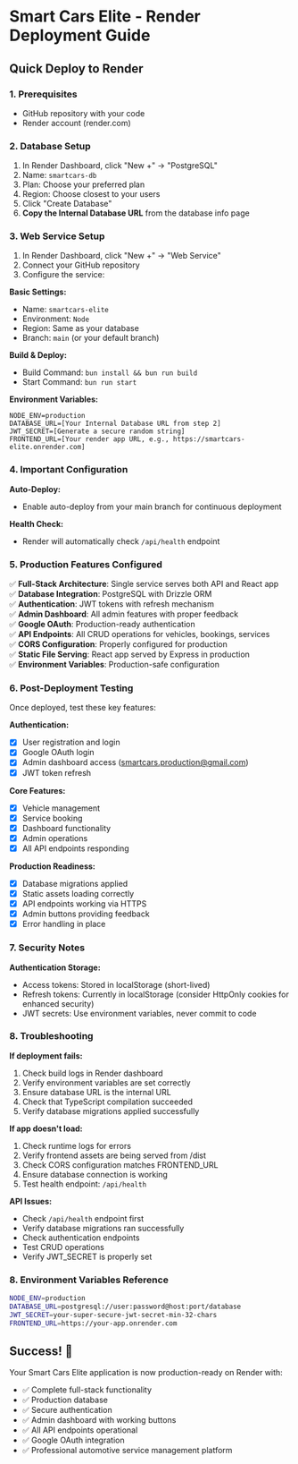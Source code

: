 # Smart Cars Elite - Render Deployment Guide

## Quick Deploy to Render

### 1. Prerequisites
- GitHub repository with your code
- Render account (render.com)

### 2. Database Setup
1. In Render Dashboard, click "New +" → "PostgreSQL"
2. Name: `smartcars-db`
3. Plan: Choose your preferred plan
4. Region: Choose closest to your users
5. Click "Create Database"
6. **Copy the Internal Database URL** from the database info page

### 3. Web Service Setup
1. In Render Dashboard, click "New +" → "Web Service"
2. Connect your GitHub repository
3. Configure the service:

**Basic Settings:**
- Name: `smartcars-elite`
- Environment: `Node`
- Region: Same as your database
- Branch: `main` (or your default branch)

**Build & Deploy:**
- Build Command: `bun install && bun run build`
- Start Command: `bun run start`

**Environment Variables:**
```
NODE_ENV=production
DATABASE_URL=[Your Internal Database URL from step 2]
JWT_SECRET=[Generate a secure random string]
FRONTEND_URL=[Your render app URL, e.g., https://smartcars-elite.onrender.com]
```

### 4. Important Configuration

**Auto-Deploy:** 
- Enable auto-deploy from your main branch for continuous deployment

**Health Check:**
- Render will automatically check `/api/health` endpoint

### 5. Production Features Configured

✅ **Full-Stack Architecture**: Single service serves both API and React app  
✅ **Database Integration**: PostgreSQL with Drizzle ORM  
✅ **Authentication**: JWT tokens with refresh mechanism  
✅ **Admin Dashboard**: All admin features with proper feedback  
✅ **Google OAuth**: Production-ready authentication  
✅ **API Endpoints**: All CRUD operations for vehicles, bookings, services  
✅ **CORS Configuration**: Properly configured for production  
✅ **Static File Serving**: React app served by Express in production  
✅ **Environment Variables**: Production-safe configuration  

### 6. Post-Deployment Testing

Once deployed, test these key features:

**Authentication:**
- [x] User registration and login
- [x] Google OAuth login  
- [x] Admin dashboard access (smartcars.production@gmail.com)
- [x] JWT token refresh

**Core Features:**
- [x] Vehicle management
- [x] Service booking
- [x] Dashboard functionality
- [x] Admin operations
- [x] All API endpoints responding

**Production Readiness:**
- [x] Database migrations applied
- [x] Static assets loading correctly
- [x] API endpoints working via HTTPS
- [x] Admin buttons providing feedback
- [x] Error handling in place

### 7. Security Notes

**Authentication Storage:**
- Access tokens: Stored in localStorage (short-lived)
- Refresh tokens: Currently in localStorage (consider HttpOnly cookies for enhanced security)
- JWT secrets: Use environment variables, never commit to code

### 8. Troubleshooting

**If deployment fails:**
1. Check build logs in Render dashboard
2. Verify environment variables are set correctly
3. Ensure database URL is the internal URL
4. Check that TypeScript compilation succeeded
5. Verify database migrations applied successfully

**If app doesn't load:**
1. Check runtime logs for errors
2. Verify frontend assets are being served from /dist
3. Check CORS configuration matches FRONTEND_URL
4. Ensure database connection is working
5. Test health endpoint: `/api/health`

**API Issues:**
- Check `/api/health` endpoint first
- Verify database migrations ran successfully  
- Check authentication endpoints
- Test CRUD operations
- Verify JWT_SECRET is properly set

### 8. Environment Variables Reference

```bash
NODE_ENV=production
DATABASE_URL=postgresql://user:password@host:port/database
JWT_SECRET=your-super-secure-jwt-secret-min-32-chars
FRONTEND_URL=https://your-app.onrender.com
```

## Success! 🚀

Your Smart Cars Elite application is now production-ready on Render with:
- ✅ Complete full-stack functionality
- ✅ Production database
- ✅ Secure authentication  
- ✅ Admin dashboard with working buttons
- ✅ All API endpoints operational
- ✅ Google OAuth integration
- ✅ Professional automotive service management platform